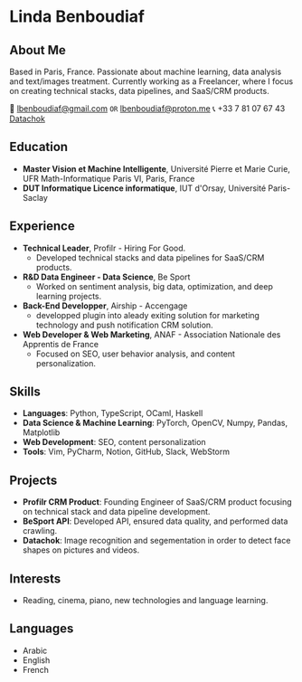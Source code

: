 # Linda Benboudiaf

## About Me
Based in Paris, France. Passionate about machine learning, data analysis and text/images treatment. Currently working as a Freelancer, where I focus on creating technical stacks, data pipelines, and SaaS/CRM products.

📧 lbenboudiaf@gmail.com ```OR``` lbenboudiaf@proton.me
📞 +33 7 81 07 67 43
[Datachok](https://medium.com/@lbenboudiaf)

## Education
- **Master Vision et Machine Intelligente**, Université Pierre et Marie Curie, UFR Math-Informatique Paris VI, Paris, France
- **DUT Informatique Licence informatique**, IUT d'Orsay, Université Paris-Saclay

## Experience
- **Technical Leader**, Profilr - Hiring For Good. 
  - Developed technical stacks and data pipelines for SaaS/CRM products.
- **R&D Data Engineer - Data Science**, Be Sport
  - Worked on sentiment analysis, big data, optimization, and deep learning projects.
- **Back-End Developper**, Airship - Accengage
  - developped plugin into aleady exiting solution for marketing technology and push notification CRM solution.
- **Web Developer & Web Marketing**, ANAF - Association Nationale des Apprentis de France
  - Focused on SEO, user behavior analysis, and content personalization.

## Skills
- **Languages**: Python, TypeScript, OCaml, Haskell
- **Data Science & Machine Learning**: PyTorch, OpenCV, Numpy, Pandas, Matplotlib
- **Web Development**: SEO, content personalization
- **Tools**: Vim, PyCharm, Notion, GitHub, Slack, WebStorm

## Projects
- **Profilr CRM Product**: Founding Engineer of SaaS/CRM product focusing on technical stack and data pipeline development.
- **BeSport API**: Developed API, ensured data quality, and performed data crawling.
- **Datachok**: Image recognition and segementation in order to detect face shapes on pictures and videos. 

## Interests
- Reading, cinema, piano, new technologies and language learning.

## Languages
- Arabic
- English
- French


